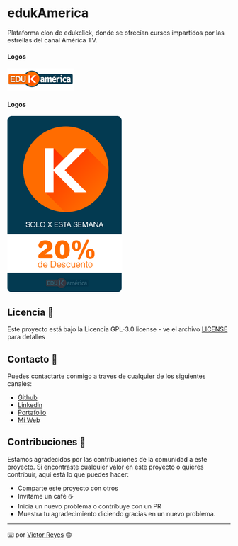 # edukAmerica
Plataforma clon de edukclick, donde se ofrecían cursos impartidos por las estrellas del canal América TV.

#### Logos
<img src='https://raw.githubusercontent.com/tenshi98/Trabajo_Imagenes/main/edukAmerica/src/logo.png' />

#### Logos
<img src='https://raw.githubusercontent.com/tenshi98/Trabajo_Imagenes/main/edukAmerica/src/curso1.png' />

## Licencia 📄
Este proyecto está bajo la Licencia GPL-3.0 license - ve el archivo [LICENSE](LICENSE) para detalles

## Contacto 📖
Puedes contactarte conmigo a traves de cualquier de los siguientes canales:
- [Github](https://github.com/tenshi98)
- [Linkedin](https://www.linkedin.com/in/victor-reyes-galvez/)
- [Portafolio](https://tenshi98.github.io/portafolio/)
- [Mi Web](https://web.digitalcreations.cl/)

## Contribuciones 🎁
Estamos agradecidos por las contribuciones de la comunidad a este proyecto. Si encontraste cualquier valor en este proyecto o quieres contribuir, aquí está lo que puedes hacer:

- Comparte este proyecto con otros
- Invítame un café ☕
- Inicia un nuevo problema o contribuye con un PR
- Muestra tu agradecimiento diciendo gracias en un nuevo problema.

---

⌨️ por [Victor Reyes](https://github.com/tenshi98) 😊